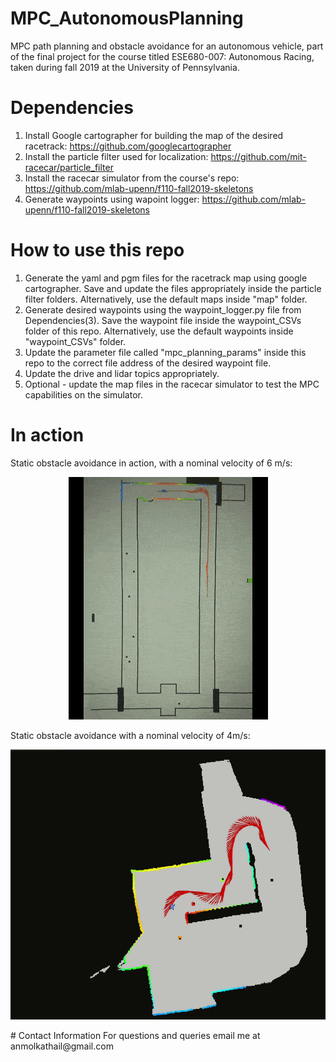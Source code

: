 # MPC_AutonomousPlanning

MPC path planning and obstacle avoidance for an autonomous vehicle, part of the final project for the course titled ESE680-007: Autonomous Racing, taken during fall 2019 at the University of Pennsylvania.

# Dependencies
1. Install Google cartographer for building the map of the desired racetrack: https://github.com/googlecartographer 
2. Install the particle filter used for localization: https://github.com/mit-racecar/particle_filter
3. Install the racecar simulator from the course's repo: https://github.com/mlab-upenn/f110-fall2019-skeletons
4. Generate waypoints using wapoint logger: https://github.com/mlab-upenn/f110-fall2019-skeletons

# How to use this repo
1. Generate the yaml and pgm files for the racetrack map using google cartographer. Save and update the files appropriately inside the particle filter folders. Alternatively, use the default maps inside "map" folder.
2. Generate desired waypoints using the waypoint\_logger.py file from Dependencies(3). Save the waypoint file inside the waypoint\_CSVs folder of this repo. Alternatively, use the default waypoints inside "waypoint\_CSVs" folder.
3. Update the parameter file called "mpc\_planning\_params" inside this repo to the correct file address of the desired waypoint file.
3. Update the drive and lidar topics appropriately.
4. Optional - update the map files in the racecar simulator to test the MPC capabilities on the simulator.

# In action

Static obstacle avoidance in action, with a nominal velocity of 6 m/s:

<p align="center">
  <img src=media/levine.gif>
</p>

Static obstacle avoidance with a nominal velocity of 4m/s:

<p align="center">
  <img src=media/skirkanich.gif>
</p>  
# Contact Information
For questions and queries email me at anmolkathail@gmail.com
